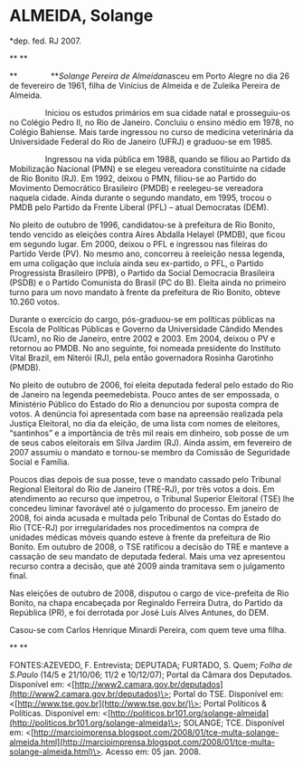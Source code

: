ALMEIDA, Solange
================

\*dep. fed. RJ 2007.

** **

**               ***Solange Pereira de Almeida*nasceu em Porto Alegre no
dia 26 de fevereiro de 1961, filha de Vinícius de Almeida e de Zuleika
Pereira de Almeida.

                Iniciou os estudos primários em sua cidade natal e
prosseguiu-os no Colégio Pedro II, no Rio de Janeiro. Concluiu o ensino
médio em 1978, no Colégio Bahiense. Mais tarde ingressou no curso de
medicina veterinária da Universidade Federal do Rio de Janeiro (UFRJ) e
graduou-se em 1985.

                Ingressou na vida pública em 1988, quando se filiou ao
Partido da Mobilização Nacional (PMN) e se elegeu vereadora constituinte
na cidade de Rio Bonito (RJ). Em 1992, deixou o PMN, filiou-se ao
Partido do Movimento Democrático Brasileiro (PMDB) e reelegeu-se
vereadora naquela cidade. Ainda durante o segundo mandato, em 1995,
trocou o PMDB pelo Partido da Frente Liberal (PFL) – atual Democratas
(DEM).

No pleito de outubro de 1996, candidatou-se à prefeitura de Rio Bonito,
tendo vencido as eleições contra Aires Abdalla Helayel (PMDB), que ficou
em segundo lugar. Em 2000, deixou o PFL e ingressou nas fileiras do
Partido Verde (PV). No mesmo ano, concorreu à reeleição nessa legenda,
em uma coligação que incluía ainda seu ex-partido, o PFL, o Partido
Progressista Brasileiro (PPB), o Partido da Social Democracia Brasileira
(PSDB) e o Partido Comunista do Brasil (PC do B). Eleita ainda no
primeiro turno para um novo mandato à frente da prefeitura de Rio
Bonito, obteve 10.260 votos.

Durante o exercício do cargo, pós-graduou-se em políticas públicas na
Escola de Políticas Públicas e Governo da Universidade Cândido Mendes
(Ucam), no Rio de Janeiro, entre 2002 e 2003. Em 2004, deixou o PV e
retornou ao PMDB. No ano seguinte, foi nomeada presidente do Instituto
Vital Brazil, em Niterói (RJ), pela então governadora Rosinha Garotinho
(PMDB).

No pleito de outubro de 2006, foi eleita deputada federal pelo estado do
Rio de Janeiro na legenda peemedebista. Pouco antes de ser empossada, o
Ministério Público do Estado do Rio a denunciou por suposta compra de
votos. A denúncia foi apresentada com base na apreensão realizada pela
Justiça Eleitoral, no dia da eleição, de uma lista com nomes de
eleitores, “santinhos” e a importância de três mil reais em dinheiro,
sob posse de um de seus cabos eleitorais em Silva Jardim (RJ). Ainda
assim, em fevereiro de 2007 assumiu o mandato e tornou-se membro da
Comissão de Seguridade Social e Família.

Poucos dias depois de sua posse, teve o mandato cassado pelo Tribunal
Regional Eleitoral do Rio de Janeiro (TRE-RJ), por três votos a dois. Em
atendimento ao recurso que impetrou, o Tribunal Superior Eleitoral (TSE)
lhe concedeu liminar favorável até o julgamento do processo. Em janeiro
de 2008, foi ainda acusada e multada pelo Tribunal de Contas do Estado
do Rio (TCE-RJ) por irregularidades nos procedimentos na compra de
unidades médicas móveis quando esteve à frente da prefeitura de Rio
Bonito. Em outubro de 2008, o TSE ratificou a decisão do TRE e manteve a
cassação de seu mandato de deputada federal. Mais uma vez apresentou
recurso contra a decisão, que até 2009 ainda tramitava sem o julgamento
final.

Nas eleições de outubro de 2008, disputou o cargo de vice-prefeita de
Rio Bonito, na chapa encabeçada por Reginaldo Ferreira Dutra, do Partido
da República (PR), e foi derrotada por José Luís Alves Antunes, do DEM.

Casou-se com Carlos Henrique Minardi Pereira, com quem teve uma filha.

** **

FONTES:AZEVEDO, F. Entrevista; DEPUTADA; FURTADO, S. Quem; *Folha de
S.Paulo* (14/5 e 21/10/06; 11/2 e 10/12/07); Portal da Câmara dos
Deputados. Disponível em:
\<[http://www2.camara.gov.br/deputados](http://www2.camara.gov.br/deputados)\>;
Portal do TSE. Disponível em:
\<[http://www.tse.gov.br](http://www.tse.gov.br/)\>; Portal Políticos &
Políticas. Disponível em:
\<[http://politicos.br101.org/solange-almeida](http://politicos.br101.org/solange-almeida)\>;
SOLANGE; TCE. Disponível em:
\<[http://marcioimprensa.blogspot.com/2008/01/tce-multa-solange-almeida.html](http://marcioimprensa.blogspot.com/2008/01/tce-multa-solange-almeida.html)\>.
Acesso em: 05 jan. 2008. 
